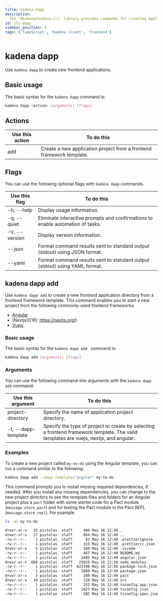 ```yaml
---
title: kadena dapp
description:
  The `@kadena/kadena-cli` library provides commands for creating applications and interacting with the Kadena network interactively or by using scripts from the command-line. The commands in this section support creating a frontend application using popular frontend frameworks.
id: cli-dapp
sidebar_position: 4
tags: ['TypeScript', 'Kadena client', 'frontend']
---
```


# kadena dapp

Use `kadena dapp` to create new frontend applications.

## Basic usage

The basic syntax for the `kadena dapp` command is:

```bash
kadena dapp <action> [arguments] [flags]
```

## Actions

| Use this action | To do this    |
| --------------- | ------------- |
| add  | Create a new application project from a frontend framework template. |

## Flags

You can use the following optional flags with `kadena dapp` commands.

| Use this flag | To do this
| ------------- | -----------
| -h, --help |	Display usage information.
| -q, --quiet | Eliminate interactive prompts and confirmations to enable automation of tasks.
| -V, --version	| Display version information.
| --json | Format command results sent to standard output (stdout) using JSON format.
| --yaml | Format command results sent to standard output (stdout) using YAML format.

## kadena dapp add

Use `kadena dapp add` to create a new frontend application directory from a frontend framework template.
This command enables you to start a new project from the following commonly-used frontend frameworks:

- [Angular](https://angular.io/)
- [Nextjs]([18]: https://nextjs.org/)
- [Vuejs](https://vuejs.org/)

### Basic usage

The basic syntax for the `kadena dapp add ` command is:

```bash
kadena dapp add [arguments] [flags]
```

### Arguments

You can use the following command-line arguments with the `kadena dapp add` command:

| Use this argument | To do this |
| ----------------- | ------------------------------------------------- |
| project-directory | Specify the name of application project directory.
| -t, --dapp-template | Specify the type of project to create by selecting a frontend framework template. The valid templates are vuejs, nextjs, and angular. | 

### Examples

To create a new project called `my-to-do` using the Angular template, you can run a command similar to the following:

```bash
kadena dapp add --dapp-template="angular" my-to-do
```

This command prompts you to install missing required dependencies, if needed.
After you install any missing dependencies, you can change to the new project directory to see the template files and folders for an Angular project plus a `pact` folder with some starter code for a Pact module (`message-store.pact`) and for testing the Pact module in the Pact REPL (`message-store.repl`).
For example

```bash
ls -al my-to-do
   
drwxr-xr-x   15 pistolas  staff     480 May 16 12:50 .
drwxr-xr-x   27 pistolas  staff     864 May 16 12:49 ..
-rw-r--r--    1 pistolas  staff      82 May 16 12:49 .prettierignore
-rw-r--r--    1 pistolas  staff     315 May 16 12:49 .prettierrc.json
drwxr-xr-x    5 pistolas  staff     160 May 16 12:49 .vscode
-rw-r--r--    1 pistolas  staff     467 May 16 12:49 README.md
-rw-r--r--    1 pistolas  staff    2495 May 16 12:49 angular.json
drwxr-xr-x  688 pistolas  staff   22016 May 16 12:50 node_modules
-rw-r--r--    1 pistolas  staff  623198 May 16 12:50 package-lock.json
-rw-r--r--    1 pistolas  staff    1860 May 16 12:50 package.json
drwxr-xr-x    5 pistolas  staff     160 May 16 12:49 pact
drwxr-xr-x   10 pistolas  staff     320 May 16 12:49 src
-rw-r--r--    1 pistolas  staff     253 May 16 12:49 tsconfig.app.json
-rw-r--r--    1 pistolas  staff    1027 May 16 12:49 tsconfig.json
-rw-r--r--    1 pistolas  staff     285 May 16 12:49 tsconfig.spec.json
```
